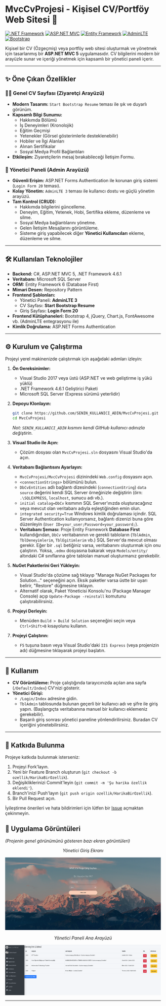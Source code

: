 # MvcCvProjesi - Kişisel CV/Portföy Web Sitesi 🚀

[![.NET Framework](https://img.shields.io/badge/.NET_Framework-4.6.1-blue.svg)](https://dotnet.microsoft.com/download/dotnet-framework/net461)
[![ASP.NET MVC](https://img.shields.io/badge/ASP.NET_MVC-5-purple.svg)](https://dotnet.microsoft.com/apps/aspnet/mvc)
[![Entity Framework](https://img.shields.io/badge/Entity_Framework-6-lightgrey.svg)](https://docs.microsoft.com/en-us/ef/)
[![AdminLTE](https://img.shields.io/badge/AdminLTE-3-blue.svg)](https://adminlte.io/)
[![Bootstrap](https://img.shields.io/badge/Bootstrap-4-purple.svg)](https://getbootstrap.com/)
<!-- [![Build Status](https://img.shields.io/travis/com/YOUR_USERNAME/MvcCvProjesi.svg?style=flat-square)](https://travis-ci.com/YOUR_USERNAME/MvcCvProjesi) --> <!-- CI/CD kurarsanız bu rozeti aktif edebilirsiniz -->

Kişisel bir CV (Özgeçmiş) veya portföy web sitesi oluşturmak ve yönetmek için tasarlanmış bir **ASP.NET MVC 5** uygulamasıdır. CV bilgilerini modern bir arayüzle sunar ve içeriği yönetmek için kapsamlı bir yönetici paneli içerir.

---

## ✨ Öne Çıkan Özellikler

### 👨‍💻 Genel CV Sayfası (Ziyaretçi Arayüzü)
*   **Modern Tasarım:** `Start Bootstrap Resume` teması ile şık ve duyarlı görünüm.
*   **Kapsamlı Bilgi Sunumu:**
    *   Hakkımda Bölümü
    *   İş Deneyimleri (Kronolojik)
    *   Eğitim Geçmişi
    *   Yetenekler (Görsel gösterimlerle desteklenebilir)
    *   Hobiler ve İlgi Alanları
    *   Alınan Sertifikalar
    *   Sosyal Medya Profil Bağlantıları
*   **Etkileşim:** Ziyaretçilerin mesaj bırakabileceği İletişim Formu.

### 🔐 Yönetici Paneli (Admin Arayüzü)
*   **Güvenli Erişim:** ASP.NET Forms Authentication ile korunan giriş sistemi (`Login Form 20` teması).
*   **Kolay Yönetim:** `AdminLTE 3` teması ile kullanıcı dostu ve güçlü yönetim arayüzü.
*   **Tam Kontrol (CRUD):**
    *   Hakkımda bilgilerini güncelleme.
    *   Deneyim, Eğitim, Yetenek, Hobi, Sertifika ekleme, düzenleme ve silme.
    *   Sosyal Medya bağlantılarını yönetme.
    *   Gelen İletişim Mesajlarını görüntüleme.
    *   Sisteme giriş yapabilecek diğer **Yönetici Kullanıcıları** ekleme, düzenleme ve silme.

---

## 🛠️ Kullanılan Teknolojiler

*   **Backend:** C#, ASP.NET MVC 5, .NET Framework 4.6.1
*   **Veritabanı:** Microsoft SQL Server
*   **ORM:** Entity Framework 6 (Database First)
*   **Mimari Desen:** Repository Pattern
*   **Frontend Şablonları:**
    *   Yönetici Paneli: **AdminLTE 3**
    *   CV Sayfası: **Start Bootstrap Resume**
    *   Giriş Sayfası: **Login Form 20**
*   **Frontend Kütüphaneleri:** Bootstrap 4, jQuery, Chart.js, FontAwesome vb. (AdminLTE entegrasyonu ile)
*   **Kimlik Doğrulama:** ASP.NET Forms Authentication

---

## ⚙️ Kurulum ve Çalıştırma

Projeyi yerel makinenizde çalıştırmak için aşağıdaki adımları izleyin:

1.  **Ön Gereksinimler:**
    *   Visual Studio 2017 veya üstü (ASP.NET ve web geliştirme iş yükü yüklü)
    *   .NET Framework 4.6.1 Geliştirici Paketi
    *   Microsoft SQL Server (Express sürümü yeterlidir)

2.  **Depoyu Klonlayın:**
    ```bash
    git clone https://github.com/SENIN_KULLANICI_ADIN/MvcCvProjesi.git
    cd MvcCvProjesi
    ```
    *Not: `SENIN_KULLANICI_ADIN` kısmını kendi GitHub kullanıcı adınızla değiştirin.*

3.  **Visual Studio ile Açın:**
    *   Çözüm dosyası olan `MvcCvProjesi.sln` dosyasını Visual Studio'da açın.

4.  **Veritabanı Bağlantısını Ayarlayın:**
    *   `MvcCvProjesi/MvcCvProjesi` dizinindeki `Web.config` dosyasını açın.
    *   `<connectionStrings>` bölümünü bulun.
    *   `DbCvEntities` adlı bağlantı dizesindeki (`connectionString`) `data source` değerini kendi SQL Server örneğinizle değiştirin (örn: `.\SQLEXPRESS`, `localhost`, sunucu adı vb.).
    *   `initial catalog=DbCv` kısmının SQL Server'ınızda oluşturacağınız veya mevcut olan veritabanı adıyla eşleştiğinden emin olun.
    *   `integrated security=True` Windows kimlik doğrulaması içindir. SQL Server Authentication kullanıyorsanız, bağlantı dizenizi buna göre düzenleyin (`User ID=your_user;Password=your_password;`).
    *   **Veritabanı Şeması:** Proje Entity Framework **Database First** kullandığından, `DbCv` veritabanının ve gerekli tabloların (`TblAdmin`, `TblDeneyimlerim`, `TblEgitimlerim` vb.) SQL Server'da mevcut olması gerekir. Eğer bir `.sql` betiğiniz varsa, veritabanını oluşturmak için onu çalıştırın. Yoksa, `.edmx` dosyasına bakarak veya `Models/entity/` altındaki C# sınıflarına göre tabloları manuel oluşturmanız gerekebilir.

5.  **NuGet Paketlerini Geri Yükleyin:**
    *   Visual Studio'da çözüme sağ tıklayıp "Manage NuGet Packages for Solution..." seçeneğini açın. Eksik paketler varsa üstte bir uyarı belirir, "Restore" düğmesine tıklayın.
    *   Alternatif olarak, Paket Yöneticisi Konsolu'nu (Package Manager Console) açıp `Update-Package -reinstall` komutunu çalıştırabilirsiniz.

6.  **Projeyi Derleyin:**
    *   Menüden `Build > Build Solution` seçeneğini seçin veya `Ctrl+Shift+B` kısayolunu kullanın.

7.  **Projeyi Çalıştırın:**
    *   `F5` tuşuna basın veya Visual Studio'daki `IIS Express` (veya projenizin adı) düğmesine tıklayarak projeyi başlatın.

---

## 🚀 Kullanım

*   **CV Görüntüleme:** Proje çalıştığında tarayıcınızda açılan ana sayfa (`/Default/Index`) CV'nizi gösterir.
*   **Yönetici Girişi:**
    *   `/Login/Index` adresine gidin.
    *   `TblAdmin` tablosunda bulunan geçerli bir kullanıcı adı ve şifre ile giriş yapın. (Başlangıçta veritabanına manuel bir kullanıcı eklemeniz gerekebilir).
    *   Başarılı giriş sonrası yönetici paneline yönlendirilirsiniz. Buradan CV içeriğini yönetebilirsiniz.

---

## 🤝 Katkıda Bulunma

Projeye katkıda bulunmak isterseniz:

1.  Projeyi Fork'layın.
2.  Yeni bir Feature Branch oluşturun (`git checkout -b ozellik/HarikaBirOzellik`).
3.  Değişikliklerinizi Commit'leyin (`git commit -m 'Şu harika özellik eklendi'`).
4.  Branch'inizi Push'layın (`git push origin ozellik/HarikaBirOzellik`).
5.  Bir Pull Request açın.

İyileştirme önerileri ve hata bildirimleri için lütfen bir [Issue](https://github.com/SENIN_KULLANICI_ADIN/MvcCvProjesi/issues) açmaktan çekinmeyin.
## 📸 Uygulama Görüntüleri

*(Projenin genel görünümünü gösteren bazı ekran görüntüleri)*
*<p align="center">Yönetici Giriş Ekranı</p>*
![Giriş Ekranı](https://github.com/umutramazanegi/McvCvProjesi/blob/main/Resimler/login.png?raw=true "Giriş Ekranı")
*<p align="center">Yönetici Paneli Ana Arayüzü</p>*

![Yönetici Arayüzü](https://github.com/umutramazanegi/McvCvProjesi/blob/main/Resimler/AdminGirisSayfasi.png?raw=true "Yönetici Arayüzü")



---
